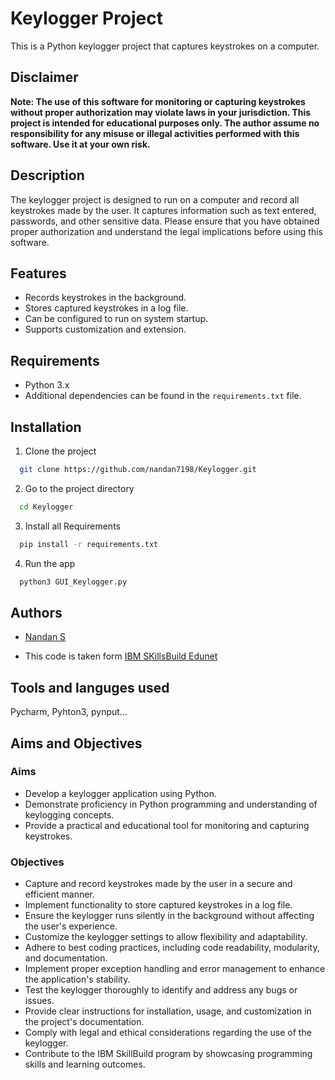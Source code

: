 # Keylogger Project

This is a Python keylogger project that captures keystrokes on a computer.

## Disclaimer

**Note: The use of this software for monitoring or capturing keystrokes without proper authorization may violate laws in your jurisdiction. This project is intended for educational purposes only. The author assume no responsibility for any misuse or illegal activities performed with this software. Use it at your own risk.**

## Description

The keylogger project is designed to run on a computer and record all keystrokes made by the user. It captures information such as text entered, passwords, and other sensitive data. Please ensure that you have obtained proper authorization and understand the legal implications before using this software.

## Features

- Records keystrokes in the background.
- Stores captured keystrokes in a log file.
- Can be configured to run on system startup.
- Supports customization and extension.

## Requirements

- Python 3.x
- Additional dependencies can be found in the `requirements.txt` file.

## Installation

1. Clone the project

```bash
  git clone https://github.com/nandan7198/Keylogger.git
```

2. Go to the project directory

```bash
  cd Keylogger
```

3. Install all Requirements

```bash
  pip install -r requirements.txt
```

4. Run the app 

```bash
  python3 GUI_Keylogger.py
```

## Authors

- [Nandan S](https://github.com/nandan7198)

- This code is taken form [IBM SKillsBuild Edunet](https://skillsbuild.edunetworld.com/courses/cs/keylogger-capturing-key-strokes/)


## Tools and languges used
Pycharm, Pyhton3, pynput...


## Aims and Objectives
### Aims
- Develop a keylogger application using Python.
- Demonstrate proficiency in Python programming and understanding of keylogging concepts.
- Provide a practical and educational tool for monitoring and capturing keystrokes.
### Objectives
- Capture and record keystrokes made by the user in a secure and efficient manner.
- Implement functionality to store captured keystrokes in a log file.
- Ensure the keylogger runs silently in the background without affecting the user's experience.
- Customize the keylogger settings to allow flexibility and adaptability.
- Adhere to best coding practices, including code readability, modularity, and documentation.
- Implement proper exception handling and error management to enhance the application's stability.
- Test the keylogger thoroughly to identify and address any bugs or issues.
- Provide clear instructions for installation, usage, and customization in the project's documentation.
- Comply with legal and ethical considerations regarding the use of the keylogger.
- Contribute to the IBM SkillBuild program by showcasing programming skills and learning outcomes.
